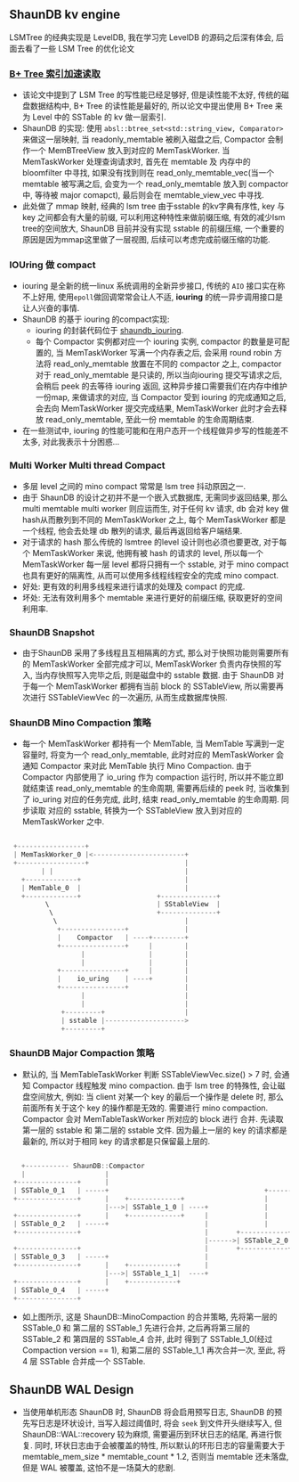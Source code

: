 ## ShaunDB kv engine
LSMTree 的经典实现是 LevelDB, 我在学习完 LevelDB 的源码之后深有体会, 后面去看了一些 LSM Tree 的优化论文

### [B+ Tree 索引加速读取](https://www.usenix.org/conference/fast19/presentation/kaiyrakhmet)
- 该论文中提到了 LSM Tree 的写性能已经足够好, 但是读性能不太好, 传统的磁盘数据结构中, B+ Tree 的读性能是最好的, 所以论文中提出使用 B+ Tree 来为 Level 中的 SSTable 的 kv 做一层索引.
- ShaunDB 的实现: 使用 ```absl::btree_set<std::string_view, Comparator>``` 来做这一层映射, 当 readonly_memtable 被刷入磁盘之后, Compactor 会制作一个 MemBTreeView 放入到对应的 MemTaskWorker. 当 MemTaskWorker 处理查询请求时, 首先在 memtable 及 内存中的 bloomfilter 中寻找, 如果没有找到则在 read_only_memtable_vec(当一个 memtable 被写满之后, 会变为一个 read_only_memtable 放入到 compactor 中, 等待被 major comapct), 最后则会在 memtable_view_vec 中寻找.
- 此处做了 mmap 映射, 经典的 lsm tree 由于sstable 的kv字典有序性, key 与 key 之间都会有大量的前缀, 可以利用这种特性来做前缀压缩, 有效的减少lsm tree的空间放大, ShaunDB 目前并没有实现 sstable 的前缀压缩, 一个重要的原因是因为mmap这里做了一层视图, 后续可以考虑完成前缀压缩的功能.

### IOUring 做 compact
- iouring 是全新的统一linux 系统调用的全新异步接口, 传统的 ```AIO``` 接口实在称不上好用, 使用```epoll```做回调常常会让人不适, **iouring** 的统一异步调用接口是让人兴奋的事情.
- ShaunDB 的基于 iouring 的compact实现:
  - iouring 的封装代码位于 [shaundb_iouring](/src/util/iouring.hpp).
  - 每个 Compactor 实例都对应一个 iouring 实例, compactor 的数量是可配置的, 当 MemTaskWorker 写满一个内存表之后, 会采用 round robin 方法将 read_only_memtable 放置在不同的 compactor 之上, compactor 对于 read_only_memtable 是只读的, 所以当向iouring 提交写请求之后, 会稍后 peek 的去等待 iouring 返回, 这种异步接口需要我们在内存中维护一份map, 来做请求的对应, 当 Compactor 受到 iouring 的完成通知之后, 会去向 MemTaskWorker 提交完成结果, MemTaskWorker 此时才会去释放 read_only_memtable, 至此一份 memtable 的生命周期结束.
- 在一些测试中, iouring 的性能可能和在用户态开一个线程做异步写的性能差不太多, 对此我表示十分困惑...

### Multi Worker Multi thread Compact
- 多层 level 之间的 mino compact 常常是 lsm tree 抖动原因之一.
- 由于 ShaunDB 的设计之初并不是一个嵌入式数据库, 无需同步返回结果, 那么 multi memtable multi worker 则应运而生, 对于任何 kv 请求, db 会对 key 做hash从而散列到不同的 MemTaskWorker 之上, 每个 MemTaskWorker 都是一个线程, 他会去处理 db 散列的请求, 最后再返回给客户端结果.
- 对于请求的 hash 那么传统的 lsmtree 的level 设计则也必须也要更改, 对于每个 MemTaskWorker 来说, 他拥有被 hash 的请求的 level, 所以每一个 MemTaskWorker 每一层 level 都将只拥有一个 sstable, 对于 mino compact 也具有更好的隔离性, 从而可以使用多线程线程安全的完成 mino compact.
- 好处: 更有效的利用多线程来进行请求的处理及 compact 的完成.
- 坏处: 无法有效利用多个 memtable 来进行更好的前缀压缩, 获取更好的空间利用率.

### ShaunDB Snapshot
- 由于ShaunDB 采用了多线程且互相隔离的方式, 那么对于快照功能则需要所有的 MemTaskWorker 全部完成才可以, MemTaskWorker 负责内存快照的写入, 当内存快照写入完毕之后, 则是磁盘中的 sstable 数据. 由于 ShaunDB 对于每一个 MemTaskWorker 都拥有当前 block 的 SSTableView, 所以需要再次进行 SSTableViewVec 的一次遍历, 从而生成数据库快照.


### ShaunDB Mino Compaction 策略
- 每一个 MemTaskWorker 都持有一个 MemTable, 当 MemTable 写满到一定容量时, 将变为一个 read_only_memtable, 此时对应的 MemTaskWorker 会通知 Compactor 来对此 MemTable 执行 Mino Compaction. 由于 Compactor 内部使用了 io_uring 作为 compaction 运行时, 所以并不能立即就结束该 read_only_memtable 的生命周期, 需要再后续的 peek 时, 当收集到了 io_uring 对应的任务完成, 此时, 结束 read_only_memtable 的生命周期. 同步读取 对应的 sstable, 转换为一个 SSTableView 放入到对应的 MemTaskWorker 之中.

```c++

 +-----------------+
 | MemTaskWorker_0 |<-----------------------+ 
 +-----------------+                        |
        | |                                 |
   +-------------+                          |
   | MemTable_0  |                          |
   +-------------+                   +--------------+
         \                           | SStableView  |
          \                          +--------------+      
           \                                |
            +----------------+              |
            |    Compactor   | ----+--------+
            +----------------+     |        |
                  |                |        |
                  |                |        |
            +----------------+     |        |
            |    io_uring    | ----+        |
            +----------------+              |
                  |                         |
                  |                         |
             +---------+                    |
             | sstable |-------------------->
             +---------+
```


### ShaunDB Major Compaction 策略
- 默认的, 当 MemTableTaskWorker 判断 SSTableViewVec.size() > 7 时, 会通知 Compactor 线程触发 mino compaction. 由于 lsm tree 的特殊性, 会让磁盘空间放大, 例如: 当 client 对某一个 key 的最后一个操作是 delete 时, 那么前面所有关于这个 key 的操作都是无效的. 需要进行 mino compaction. Compactor 会对 MemTableTaskWorker 所对应的 block 进行 合并. 先读取 第一层的 sstable 和 第二层的 sstable 文件. 因为最上一层的 key 的请求都是最新的, 所以对于相同 key 的请求都是只保留最上层的.

```c++

   +----------- ShaunDB::Compactor
   |                    |
 +---------------+      |                                                     +---------------+
 | SSTable_0_1   | -----+                                       +------------>| MemTaskWorker |
 +---------------+      |    +-------------+                    |             +---------------+
                        |--->| SSTable_1_0 | ----+              |
 +---------------+      |    +-------------+     |              |
 | SSTable_0_2   | -----+                        |              |
 +---------------+                               |       +------------+
                                                 |------>| SSTable_2_0|
 +---------------+                               |       +------------+
 | SSTable_0_3   | -----+                        |
 +---------------+      |    +------------+      |
                        |--->| SSTable_1_1|  ----+
 +---------------+      |    +------------+
 | SSTable_0_4   | -----+
 +---------------+

```
- 如上图所示, 这是 ShaunDB::MinoCompaction 的合并策略, 先将第一层的 SSTable_0 和 第二层的 SSTable_1 先进行合并, 之后再将第三层的 SSTable_2 和 第四层的 SSTable_4 合并, 此时 得到了 SSTable_1_0(经过 Compaction version == 1), 和第二层的 SSTable_1_1 再次合并一次, 至此, 将 4 层 SSTable 合并成一个 SSTable.

## ShaunDB WAL Design
- 当使用单机形态 ShaunDB 时, ShaunDB 将会启用预写日志, ShaunDB 的预先写日志是环状设计, 当写入超过阈值时, 将会 ```seek``` 到文件开头继续写入, 但 ShaunDB::WAL::recovery 较为麻烦, 需要遍历到环状日志的结尾, 再进行恢复. 同时, 环状日志由于会被覆盖的特性, 所以默认的环形日志的容量需要大于 memtable_mem_size * memtable_count * 1.2, 否则当 memtable 还未落盘, 但是 WAL 被覆盖, 这怕不是一场莫大的悲剧. 